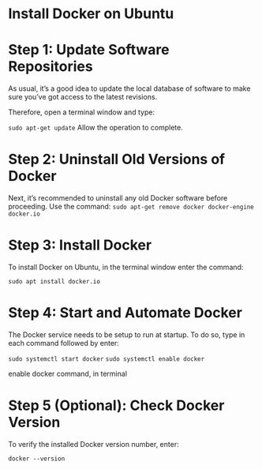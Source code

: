 # Install Docker on Ubuntu 

# Step 1: Update Software Repositories

As usual, it’s a good idea to update the local database of software to make sure you’ve got access to the latest revisions.

Therefore, open a terminal window and type:

`sudo apt-get update`
Allow the operation to complete.


# Step 2: Uninstall Old Versions of Docker

Next, it’s recommended to uninstall any old Docker software before proceeding.
Use the command:
`sudo apt-get remove docker docker-engine docker.io`

# Step 3: Install Docker

To install Docker on Ubuntu, in the terminal window enter the command:

`sudo apt install docker.io`

# Step 4: Start and Automate Docker

The Docker service needs to be setup to run at startup. To do so, type in each command followed by enter:

`sudo systemctl start docker`
`sudo systemctl enable docker`

enable docker command, in terminal

# Step 5 (Optional): Check Docker Version

To verify the installed Docker version number, enter:

`docker --version`
